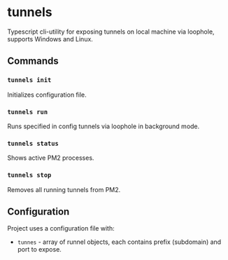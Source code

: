 # tunnels

Typescript cli-utility for exposing tunnels on local machine via loophole, supports Windows and Linux.

## Commands

### `tunnels init`

Initializes configuration file.

### `tunnels run`

Runs specified in config tunnels via loophole in background mode.

### `tunnels status`

Shows active PM2 processes.

### `tunnels stop`

Removes all running tunnels from PM2.

## Configuration

Project uses a configuration file with:

- `tunnes` - array of runnel objects, each contains prefix (subdomain) and port to expose.

